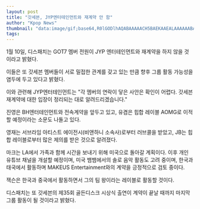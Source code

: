 ```yaml
---
layout: post
title: "갓세븐, JYP엔터테인먼트와 재계약 안 함"
author: "Kpop News"
thumbnail: "data:image/gif;base64,R0lGODlhAQABAAAAACH5BAEKAAEALAAAAAABAAEAAAICTAEAOw=="
tags: 
---
```



1월 10일, 디스패치는 GOT7 멤버 전원이 JYP 엔터테인먼트와 재계약을 하지 않을 것이라고 밝혔다.

이들은 또 갓세븐 멤버들이 서로 밀접한 관계를 갖고 있는 만큼 향후 그룹 활동 가능성을 염두에 두고 있다고 밝혔다.

이와 관련해 JYP엔터테인먼트는 "각 멤버의 연락이 닿은 사안은 확인이 어렵다. 갓세븐 재계약에 대한 입장이 정리되는 대로 알려드리겠습니다."

진영은 BH엔터테인먼트와 전속계약을 앞두고 있고, 유겸은 힙합 레이블 AOMG로 이적할 예정이라는 소문도 나돌고 있다.

영재는 서브라임 아티스트 에이전시(비앤하니 소속사)로부터 러브콜을 받았고, JB는 힙합 레이블로부터 많은 제의를 받은 것으로 알려졌다.

마크는 LA에서 가족과 함께 시간을 보내기 위해 미국으로 돌아갈 계획이다. 이후 개인 유튜브 채널을 개설할 예정이며, 미국 뱀뱀에서의 솔로 음악 활동도 고려 중이며, 한국과 태국에서 활동하며 MAKEUS Entertainment와의 계약을 긍정적으로 검토 중이다.

잭슨은 한국과 중국에서 활동하면서 그의 팀 왕이라는 레이블로 활동할 것이다.

디스패치는 또 갓세븐의 제35회 골든디스크 시상식 출연이 계약이 끝날 때까지 마지막 그룹 활동이 될 것이라고 밝혔다.
